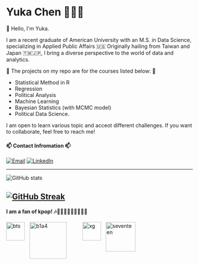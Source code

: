 # Yuka Chen 🧑🏻‍💻 

👋 Hello, I'm Yuka.

I am a recent graduate of American University with an M.S. in Data Science, specializing in Applied Public Affairs 🇺🇸 Originally hailing from Taiwan and Japan 🇹🇼🇯🇵, I bring a diverse perspective to the world of data and analytics.

🌱 The projects on my repo are for the courses listed below: 🌱
 - Statistical Method in R
 - Regression
 - Political Analysis
 - Machine Learning 
 - Bayesian Statistics (with MCMC model)
 - Political Data Science.  


I am open to learn various topic and acceot different challenges. If you want to collaborate, feel free to reach me!


#### 📫 Contact Infromation 📫

[![Email](https://custom-icon-badges.demolab.com/badge/-Email%20Me-teal?style=for-the-badge&logo=mail&logoColor=white)](mailto:yjchen9596@gmail.com?subject=Contact%20from%20GitHub&body=Hi%20Yuka,%0A%0AI%20am%20reaching%20out%20because%20.%20.%20.)
[![LinkedIn](https://custom-icon-badges.demolab.com/badge/-My%20LinkedIn%20Profile-blue?style=for-the-badge&logo=icons-linkedin-transparent&logoColor=white)](https://www.linkedin.com/in/youjia-chen/)

----
![GitHub stats](https://github-readme-stats.vercel.app/api?username=yjchen9596&show_icons=true&theme=transparent)

[![GitHub Streak](https://streak-stats.demolab.com?user=yjchen9596&theme=tokyonight-duo&date_format=M%20j%5B%2C%20Y%5D&card_width=496)](https://git.io/streak-stats)
----

#### I am a fan of kpop! 🎶👩🏻‍🎤🧑🏻‍🎤👨🏻‍🎤

<img align="left" alt="bts" width="50px" style="padding-right:10px;" src="https://upload.wikimedia.org/wikipedia/commons/thumb/f/ff/BTS_logo_%282017%29.png/64px-BTS_logo_%282017%29.png" />

<img align="left" alt="b1a4" width="100px" style="padding-right:40px;" src="https://images-wixmp-ed30a86b8c4ca887773594c2.wixmp.com/f/cd8246ad-99b2-4c23-bfd2-15e65bc6876d/d7eg2mt-5879245e-0f69-4b86-9697-13f8438d3be6.png?token=eyJ0eXAiOiJKV1QiLCJhbGciOiJIUzI1NiJ9.eyJzdWIiOiJ1cm46YXBwOjdlMGQxODg5ODIyNjQzNzNhNWYwZDQxNWVhMGQyNmUwIiwiaXNzIjoidXJuOmFwcDo3ZTBkMTg4OTgyMjY0MzczYTVmMGQ0MTVlYTBkMjZlMCIsIm9iaiI6W1t7InBhdGgiOiJcL2ZcL2NkODI0NmFkLTk5YjItNGMyMy1iZmQyLTE1ZTY1YmM2ODc2ZFwvZDdlZzJtdC01ODc5MjQ1ZS0wZjY5LTRiODYtOTY5Ny0xM2Y4NDM4ZDNiZTYucG5nIn1dXSwiYXVkIjpbInVybjpzZXJ2aWNlOmZpbGUuZG93bmxvYWQiXX0.TE4Fhg7cvDFdLw4TZGsBBeHVqrdiSAHxoR8dSqHRgwE" />
<img align="left" alt="xg" width="50px" style="padding-right:10px;" src="https://d1nxzqpcg2bym0.cloudfront.net/google_play/fan.pasch.xgalx/183e9396-161b-11ed-bb8f-0d072324e657/128x128" />
<img align="left" alt="seventeen" width="80px" style="padding-right:10px;" src="https://logos-world.net/wp-content/uploads/2022/01/Seventeen-Logo.png" />


 

<!---
yjchen9596/yjchen9596 is a ✨ special ✨ repository because its `README.md` (this file) appears on your GitHub profile.
You can click the Preview link to take a look at your changes.
--->
